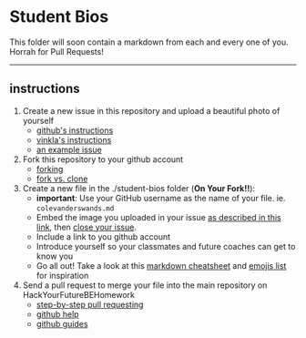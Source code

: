 # Student Bios

This folder will soon contain a markdown from each and every one of you. Horrah for Pull Requests!

---

## instructions

1. Create a new issue in this repository and upload a beautiful photo of yourself
    * [github's instructions](https://help.github.com/en/articles/file-attachments-on-issues-and-pull-requests)
    * [vinkla's instructions](https://gist.github.com/vinkla/dca76249ba6b73c5dd66a4e986df4c8d)
    * [an example issue](https://github.com/janke-learning/janke-learning.github.io/issues/1)
2. Fork this repository to your github account
    * [forking](https://guides.github.com/activities/forking/)
    * [fork vs. clone](https://www.google.com/url?sa=t&rct=j&q=&esrc=s&source=web&cd=20&cad=rja&uact=8&ved=2ahUKEwihx9DwkMrhAhVNbVAKHZ4bCEIQFjATegQIABAB&url=https%3A%2F%2Fgithub.community%2Ft5%2FSupport-Series%2FThe-Difference-Between-Forking-and-Cloning-a-Repository%2Fba-p%2F1372&usg=AOvVaw0PCFTCp62bxxeTPAQgW9h4)
3. Create a new file in the ./student-bios folder (__On Your Fork!!__):
    * __important__: Use your GitHub username as the name of your file. ie. `colevanderswands.md`
    * Embed the image you uploaded in your issue [as described in this link](http://blog.davidebbo.com/2014/11/using-issues-for-github-pages-screenshots.html), then [close your issue](https://guides.github.com/features/issues/).
    * Include a link to you github account
    * Introduce yourself so your classmates and future coaches can get to know you
    * Go all out! Take a look at this [markdown cheatsheet](https://github.com/adam-p/markdown-here/wiki/Markdown-Cheatsheet) and [emojis list](https://gist.github.com/rxaviers/7360908) for inspiration
4. Send a pull request to merge your file into the main repository on HackYourFutureBEHomework
    * [step-by-step pull requesting](https://github.com/HackYourFutureBelgium/git-github-practice/wiki/Pull-Requesting)
    * [github help](https://help.github.com/en/articles/creating-a-pull-request)
    * [github guides](https://guides.github.com/activities/forking/)

